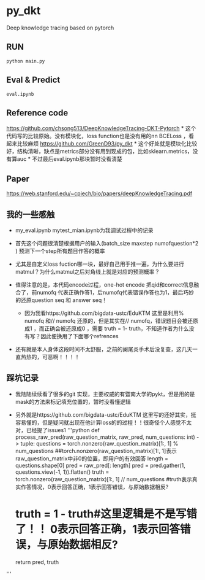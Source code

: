 # py_dkt
Deep knowledge tracing based on pytorch

## RUN
`python main.py`

## Eval & Predict
`eval.ipynb`


## Reference code
https://github.com/chsong513/DeepKnowledgeTracing-DKT-Pytorch 
    * 这个代码写的比较原始。没有模块化，loss function也是没有用的nn BCELoss ，看起来比较麻烦
https://github.com/GreenD93/py_dkt
    * 这个好处就是模块化比较好，结构清晰，缺点是metrics部分没有用到现成的包，比如sklearn.metrics，没有算auc
    * 不过最后eval.ipynb那块暂时没看清楚

## Paper
https://web.stanford.edu/~cpiech/bio/papers/deepKnowledgeTracing.pdf


## 我的一些感触
* my_eval.ipynb mytest_mian.ipynb为我调试过程中的记录
* 首先这个问题很清楚根据用户的输入(batch_size maxstep numofquestion*2 ) 预测下一个step所有题目作答的概率
* 尤其是自定义loss fuction哪一块，最好自己用手推一遍，为什么要进行matmul？为什么matmul之后对角线上就是对应的预测概率？
* 值得注意的是，本代码encode过程，one-hot encode 把qid和correct信息融合了，前numofq 代表正确作答1，后numofq代表错误作答也为1，最后巧妙的还原question seq 和 answer seq！
    * 因为我看https://github.com/bigdata-ustc/EduKTM 这里是利用% numofq 和// numofq 还原的，但是其实在// numofq，错误题目会被还原成1 ，而正确会被还原成0 ，需要 truth = 1- truth，不知道作者为什么没有写？因此便换用了下面哪个refrences

* 还有就是本人身体这段时间不太舒服，之前的阑尾炎手术后没复查，这几天一直热热的，可恶啊！！！！
    

## 踩坑记录
* 我陆陆续续看了很多的git 实现，主要权威的有暨南大学的pykt，但是用的是mask的方法来标记填充位置的，暂时没看懂逻辑
* 另外就是https://github.com/bigdata-ustc/EduKTM 这里写的还好其实，挺容易懂的，但是疑问就出现在他计算loss的的过程！！很奇怪个人感觉不太对，已经提了issues1
'''python
def process_raw_pred(raw_question_matrix, raw_pred, num_questions: int) -> tuple:
    questions = torch.nonzero(raw_question_matrix)[1:, 1] % num_questions ##torch.nonzero(raw_question_matrix)[1:, 1]表示raw_question_matrix中非0的位置，即用户的有效回答
    length = questions.shape[0]
    pred = raw_pred[: length]
    pred = pred.gather(1, questions.view(-1, 1)).flatten()
    truth = torch.nonzero(raw_question_matrix)[1:, 1] // num_questions #truth表示真实作答情况，0表示回答正确，1表示回答错误，与原始数据相反?
    # truth = 1 - truth#这里逻辑是不是写错了！！ 0表示回答正确，1表示回答错误，与原始数据相反?
    
    return pred, truth


'''